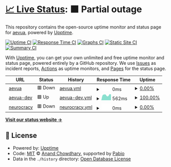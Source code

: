 # [📈 Live Status](https://status.aev.com.ua): <!--live status--> **🟧 Partial outage**

This repository contains the open-source uptime monitor and status page for [aevua](https://status.aev.com.ua), powered by [Upptime](https://github.com/upptime/upptime).

[![Uptime CI](https://github.com/aevua/upptime/workflows/Uptime%20CI/badge.svg)](https://github.com/aevua/upptime/actions?query=workflow%3A%22Uptime+CI%22)
[![Response Time CI](https://github.com/aevua/upptime/workflows/Response%20Time%20CI/badge.svg)](https://github.com/aevua/upptime/actions?query=workflow%3A%22Response+Time+CI%22)
[![Graphs CI](https://github.com/aevua/upptime/workflows/Graphs%20CI/badge.svg)](https://github.com/aevua/upptime/actions?query=workflow%3A%22Graphs+CI%22)
[![Static Site CI](https://github.com/aevua/upptime/workflows/Static%20Site%20CI/badge.svg)](https://github.com/aevua/upptime/actions?query=workflow%3A%22Static+Site+CI%22)
[![Summary CI](https://github.com/aevua/upptime/workflows/Summary%20CI/badge.svg)](https://github.com/aevua/upptime/actions?query=workflow%3A%22Summary+CI%22)

With [Upptime](https://upptime.js.org), you can get your own unlimited and free uptime monitor and status page, powered entirely by a GitHub repository. We use [Issues](https://github.com/aevua/upptime/issues) as incident reports, [Actions](https://github.com/aevua/upptime/actions) as uptime monitors, and [Pages](https://status.aev.com.ua) for the status page.

<!--start: status pages-->
<!-- This summary is generated by Upptime (https://github.com/upptime/upptime) -->
<!-- Do not edit this manually, your changes will be overwritten -->
<!-- prettier-ignore -->
| URL | Status | History | Response Time | Uptime |
| --- | ------ | ------- | ------------- | ------ |
| <img alt="" src="https://icons.duckduckgo.com/ip3/aev.com.ua.ico" height="13"> [aevua](https://aev.com.ua) | 🟥 Down | [aevua.yml](https://github.com/aevua/upptime/commits/HEAD/history/aevua.yml) | <details><summary><img alt="Response time graph" src="./graphs/aevua/response-time-week.png" height="20"> 0ms</summary><br><a href="https://status.aev.com.ua/history/aevua"><img alt="Response time 810" src="https://img.shields.io/endpoint?url=https%3A%2F%2Fraw.githubusercontent.com%2Faevua%2Fupptime%2FHEAD%2Fapi%2Faevua%2Fresponse-time.json"></a><br><a href="https://status.aev.com.ua/history/aevua"><img alt="24-hour response time 0" src="https://img.shields.io/endpoint?url=https%3A%2F%2Fraw.githubusercontent.com%2Faevua%2Fupptime%2FHEAD%2Fapi%2Faevua%2Fresponse-time-day.json"></a><br><a href="https://status.aev.com.ua/history/aevua"><img alt="7-day response time 0" src="https://img.shields.io/endpoint?url=https%3A%2F%2Fraw.githubusercontent.com%2Faevua%2Fupptime%2FHEAD%2Fapi%2Faevua%2Fresponse-time-week.json"></a><br><a href="https://status.aev.com.ua/history/aevua"><img alt="30-day response time 0" src="https://img.shields.io/endpoint?url=https%3A%2F%2Fraw.githubusercontent.com%2Faevua%2Fupptime%2FHEAD%2Fapi%2Faevua%2Fresponse-time-month.json"></a><br><a href="https://status.aev.com.ua/history/aevua"><img alt="1-year response time 810" src="https://img.shields.io/endpoint?url=https%3A%2F%2Fraw.githubusercontent.com%2Faevua%2Fupptime%2FHEAD%2Fapi%2Faevua%2Fresponse-time-year.json"></a></details> | <details><summary><a href="https://status.aev.com.ua/history/aevua">0.00%</a></summary><a href="https://status.aev.com.ua/history/aevua"><img alt="All-time uptime 71.31%" src="https://img.shields.io/endpoint?url=https%3A%2F%2Fraw.githubusercontent.com%2Faevua%2Fupptime%2FHEAD%2Fapi%2Faevua%2Fuptime.json"></a><br><a href="https://status.aev.com.ua/history/aevua"><img alt="24-hour uptime 0.00%" src="https://img.shields.io/endpoint?url=https%3A%2F%2Fraw.githubusercontent.com%2Faevua%2Fupptime%2FHEAD%2Fapi%2Faevua%2Fuptime-day.json"></a><br><a href="https://status.aev.com.ua/history/aevua"><img alt="7-day uptime 0.00%" src="https://img.shields.io/endpoint?url=https%3A%2F%2Fraw.githubusercontent.com%2Faevua%2Fupptime%2FHEAD%2Fapi%2Faevua%2Fuptime-week.json"></a><br><a href="https://status.aev.com.ua/history/aevua"><img alt="30-day uptime 1.38%" src="https://img.shields.io/endpoint?url=https%3A%2F%2Fraw.githubusercontent.com%2Faevua%2Fupptime%2FHEAD%2Fapi%2Faevua%2Fuptime-month.json"></a><br><a href="https://status.aev.com.ua/history/aevua"><img alt="1-year uptime 71.31%" src="https://img.shields.io/endpoint?url=https%3A%2F%2Fraw.githubusercontent.com%2Faevua%2Fupptime%2FHEAD%2Fapi%2Faevua%2Fuptime-year.json"></a></details>
| <img alt="" src="https://icons.duckduckgo.com/ip3/aevua.artas90.top.ico" height="13"> [aevua-dev](https://aevua.artas90.top) | 🟩 Up | [aevua-dev.yml](https://github.com/aevua/upptime/commits/HEAD/history/aevua-dev.yml) | <details><summary><img alt="Response time graph" src="./graphs/aevua-dev/response-time-week.png" height="20"> 562ms</summary><br><a href="https://status.aev.com.ua/history/aevua-dev"><img alt="Response time 612" src="https://img.shields.io/endpoint?url=https%3A%2F%2Fraw.githubusercontent.com%2Faevua%2Fupptime%2FHEAD%2Fapi%2Faevua-dev%2Fresponse-time.json"></a><br><a href="https://status.aev.com.ua/history/aevua-dev"><img alt="24-hour response time 625" src="https://img.shields.io/endpoint?url=https%3A%2F%2Fraw.githubusercontent.com%2Faevua%2Fupptime%2FHEAD%2Fapi%2Faevua-dev%2Fresponse-time-day.json"></a><br><a href="https://status.aev.com.ua/history/aevua-dev"><img alt="7-day response time 562" src="https://img.shields.io/endpoint?url=https%3A%2F%2Fraw.githubusercontent.com%2Faevua%2Fupptime%2FHEAD%2Fapi%2Faevua-dev%2Fresponse-time-week.json"></a><br><a href="https://status.aev.com.ua/history/aevua-dev"><img alt="30-day response time 585" src="https://img.shields.io/endpoint?url=https%3A%2F%2Fraw.githubusercontent.com%2Faevua%2Fupptime%2FHEAD%2Fapi%2Faevua-dev%2Fresponse-time-month.json"></a><br><a href="https://status.aev.com.ua/history/aevua-dev"><img alt="1-year response time 612" src="https://img.shields.io/endpoint?url=https%3A%2F%2Fraw.githubusercontent.com%2Faevua%2Fupptime%2FHEAD%2Fapi%2Faevua-dev%2Fresponse-time-year.json"></a></details> | <details><summary><a href="https://status.aev.com.ua/history/aevua-dev">100.00%</a></summary><a href="https://status.aev.com.ua/history/aevua-dev"><img alt="All-time uptime 100.00%" src="https://img.shields.io/endpoint?url=https%3A%2F%2Fraw.githubusercontent.com%2Faevua%2Fupptime%2FHEAD%2Fapi%2Faevua-dev%2Fuptime.json"></a><br><a href="https://status.aev.com.ua/history/aevua-dev"><img alt="24-hour uptime 100.00%" src="https://img.shields.io/endpoint?url=https%3A%2F%2Fraw.githubusercontent.com%2Faevua%2Fupptime%2FHEAD%2Fapi%2Faevua-dev%2Fuptime-day.json"></a><br><a href="https://status.aev.com.ua/history/aevua-dev"><img alt="7-day uptime 100.00%" src="https://img.shields.io/endpoint?url=https%3A%2F%2Fraw.githubusercontent.com%2Faevua%2Fupptime%2FHEAD%2Fapi%2Faevua-dev%2Fuptime-week.json"></a><br><a href="https://status.aev.com.ua/history/aevua-dev"><img alt="30-day uptime 100.00%" src="https://img.shields.io/endpoint?url=https%3A%2F%2Fraw.githubusercontent.com%2Faevua%2Fupptime%2FHEAD%2Fapi%2Faevua-dev%2Fuptime-month.json"></a><br><a href="https://status.aev.com.ua/history/aevua-dev"><img alt="1-year uptime 100.00%" src="https://img.shields.io/endpoint?url=https%3A%2F%2Fraw.githubusercontent.com%2Faevua%2Fupptime%2FHEAD%2Fapi%2Faevua-dev%2Fuptime-year.json"></a></details>
| <img alt="" src="https://neurocracy.net/images/logo.jpg" height="13"> [neurocracy](https://neurocracy.net) | 🟥 Down | [neurocracy.yml](https://github.com/aevua/upptime/commits/HEAD/history/neurocracy.yml) | <details><summary><img alt="Response time graph" src="./graphs/neurocracy/response-time-week.png" height="20"> 0ms</summary><br><a href="https://status.aev.com.ua/history/neurocracy"><img alt="Response time 733" src="https://img.shields.io/endpoint?url=https%3A%2F%2Fraw.githubusercontent.com%2Faevua%2Fupptime%2FHEAD%2Fapi%2Fneurocracy%2Fresponse-time.json"></a><br><a href="https://status.aev.com.ua/history/neurocracy"><img alt="24-hour response time 0" src="https://img.shields.io/endpoint?url=https%3A%2F%2Fraw.githubusercontent.com%2Faevua%2Fupptime%2FHEAD%2Fapi%2Fneurocracy%2Fresponse-time-day.json"></a><br><a href="https://status.aev.com.ua/history/neurocracy"><img alt="7-day response time 0" src="https://img.shields.io/endpoint?url=https%3A%2F%2Fraw.githubusercontent.com%2Faevua%2Fupptime%2FHEAD%2Fapi%2Fneurocracy%2Fresponse-time-week.json"></a><br><a href="https://status.aev.com.ua/history/neurocracy"><img alt="30-day response time 653" src="https://img.shields.io/endpoint?url=https%3A%2F%2Fraw.githubusercontent.com%2Faevua%2Fupptime%2FHEAD%2Fapi%2Fneurocracy%2Fresponse-time-month.json"></a><br><a href="https://status.aev.com.ua/history/neurocracy"><img alt="1-year response time 733" src="https://img.shields.io/endpoint?url=https%3A%2F%2Fraw.githubusercontent.com%2Faevua%2Fupptime%2FHEAD%2Fapi%2Fneurocracy%2Fresponse-time-year.json"></a></details> | <details><summary><a href="https://status.aev.com.ua/history/neurocracy">0.00%</a></summary><a href="https://status.aev.com.ua/history/neurocracy"><img alt="All-time uptime 90.03%" src="https://img.shields.io/endpoint?url=https%3A%2F%2Fraw.githubusercontent.com%2Faevua%2Fupptime%2FHEAD%2Fapi%2Fneurocracy%2Fuptime.json"></a><br><a href="https://status.aev.com.ua/history/neurocracy"><img alt="24-hour uptime 0.00%" src="https://img.shields.io/endpoint?url=https%3A%2F%2Fraw.githubusercontent.com%2Faevua%2Fupptime%2FHEAD%2Fapi%2Fneurocracy%2Fuptime-day.json"></a><br><a href="https://status.aev.com.ua/history/neurocracy"><img alt="7-day uptime 0.00%" src="https://img.shields.io/endpoint?url=https%3A%2F%2Fraw.githubusercontent.com%2Faevua%2Fupptime%2FHEAD%2Fapi%2Fneurocracy%2Fuptime-week.json"></a><br><a href="https://status.aev.com.ua/history/neurocracy"><img alt="30-day uptime 14.72%" src="https://img.shields.io/endpoint?url=https%3A%2F%2Fraw.githubusercontent.com%2Faevua%2Fupptime%2FHEAD%2Fapi%2Fneurocracy%2Fuptime-month.json"></a><br><a href="https://status.aev.com.ua/history/neurocracy"><img alt="1-year uptime 90.03%" src="https://img.shields.io/endpoint?url=https%3A%2F%2Fraw.githubusercontent.com%2Faevua%2Fupptime%2FHEAD%2Fapi%2Fneurocracy%2Fuptime-year.json"></a></details>

<!--end: status pages-->

[**Visit our status website →**](https://status.aev.com.ua)

## 📄 License

- Powered by: [Upptime](https://github.com/upptime/upptime)
- Code: [MIT](./LICENSE) © [Anand Chowdhary](https://anandchowdhary.com), supported by [Pabio](https://pabio.com)
- Data in the `./history` directory: [Open Database License](https://opendatacommons.org/licenses/odbl/1-0/)
